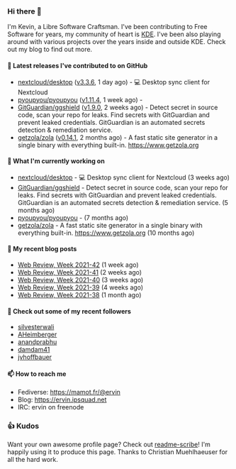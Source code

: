 ### Hi there 👋

I'm Kevin, a Libre Software Craftsman. I've been contributing to Free Software for years,
my community of heart is [KDE](https://kde.org). I've been also playing around with various
projects over the years inside and outside KDE. Check out my blog to find out more.

#### 🔭 Latest releases I've contributed to on GitHub

- [nextcloud/desktop](https://github.com/nextcloud/desktop) ([v3.3.6](https://github.com/nextcloud/desktop/releases/tag/v3.3.6), 1 day ago) - 💻 Desktop sync client for Nextcloud
- [pyoupyou/pyoupyou](https://github.com/pyoupyou/pyoupyou) ([v1.11.4](https://github.com/pyoupyou/pyoupyou/releases/tag/v1.11.4), 1 week ago) - 
- [GitGuardian/ggshield](https://github.com/GitGuardian/ggshield) ([v1.9.0](https://github.com/GitGuardian/ggshield/releases/tag/v1.9.0), 2 weeks ago) - Detect secret in source code, scan your repo for leaks. Find secrets with GitGuardian and prevent leaked credentials. GitGuardian is an automated secrets detection &amp; remediation service.
- [getzola/zola](https://github.com/getzola/zola) ([v0.14.1](https://github.com/getzola/zola/releases/tag/v0.14.1), 2 months ago) - A fast static site generator in a single binary with everything built-in. https://www.getzola.org

#### 🌱 What I'm currently working on

- [nextcloud/desktop](https://github.com/nextcloud/desktop) - 💻 Desktop sync client for Nextcloud (3 weeks ago)
- [GitGuardian/ggshield](https://github.com/GitGuardian/ggshield) - Detect secret in source code, scan your repo for leaks. Find secrets with GitGuardian and prevent leaked credentials. GitGuardian is an automated secrets detection &amp; remediation service. (5 months ago)
- [pyoupyou/pyoupyou](https://github.com/pyoupyou/pyoupyou) -  (7 months ago)
- [getzola/zola](https://github.com/getzola/zola) - A fast static site generator in a single binary with everything built-in. https://www.getzola.org (10 months ago)

#### 📜 My recent blog posts

- [Web Review, Week 2021-42](https://ervin.ipsquad.net/blog/2021/10/22/web-review-week-2021-42/) (1 week ago)
- [Web Review, Week 2021-41](https://ervin.ipsquad.net/blog/2021/10/15/web-review-week-2021-41/) (2 weeks ago)
- [Web Review, Week 2021-40](https://ervin.ipsquad.net/blog/2021/10/08/web-review-week-2021-40/) (3 weeks ago)
- [Web Review, Week 2021-39](https://ervin.ipsquad.net/blog/2021/10/01/web-review-week-2021-39/) (4 weeks ago)
- [Web Review, Week 2021-38](https://ervin.ipsquad.net/blog/2021/09/24/web-review-week-2021-38/) (1 month ago)

#### 👯 Check out some of my recent followers

- [silvesterwali](https://github.com/silvesterwali)
- [AHeimberger](https://github.com/AHeimberger)
- [anandprabhu](https://github.com/anandprabhu)
- [damdam41](https://github.com/damdam41)
- [jvhoffbauer](https://github.com/jvhoffbauer)

#### 📫 How to reach me

- Fediverse: https://mamot.fr/@ervin
- Blog: https://ervin.ipsquad.net
- IRC: ervin on freenode

### 👍 Kudos

Want your own awesome profile page? Check out [readme-scribe](https://github.com/muesli/readme-scribe)!
I'm happily using it to produce this page. Thanks to Christian Muehlhaeuser for all the hard work.

